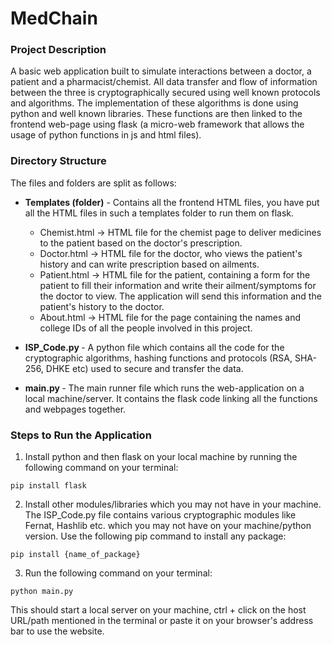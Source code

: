 # MedChain

<h3>Project Description</h3>
A basic web application built to simulate interactions between a doctor, a patient and a pharmacist/chemist. All data transfer and flow of information between the three is cryptographically
secured using well known protocols and algorithms. The implementation of these algorithms is done using python and well known libraries. These functions are then linked to the frontend web-page using flask (a micro-web framework that allows the usage of python functions in js and html files).

<h3>Directory Structure</h3>
The files and folders are split as follows:
  
* <b>Templates (folder)</b> - Contains all the frontend HTML files, you have put all the HTML files in such a templates folder to run them on flask.
  
  * Chemist.html -> HTML file for the chemist page to deliver medicines to the patient based on the doctor's prescription.
  * Doctor.html -> HTML file for the doctor, who views the patient's history and can write prescription based on ailments. 
  * Patient.html -> HTML file for the patient, containing a form for the patient to fill their information and write their ailment/symptoms for the doctor to view. The application will send this information and the patient's history to the doctor.
  * About.html -> HTML file for the page containing the names and college IDs of all the people involved in this project.
 
* <b>ISP_Code.py </b> - A python file which contains all the code for the cryptographic algorithms, hashing functions and protocols (RSA, SHA-256, DHKE etc) used to secure and transfer the data.
* <b>main.py </b> - The main runner file which runs the web-application on a local machine/server. It contains the flask code linking all the functions and webpages together.

<h3>Steps to Run the Application </h3>
  
  
1. Install python and then flask on your local machine by running the following command on your terminal:
  
  
```
pip install flask 
```
2. Install other modules/libraries which you may not have in your machine. The ISP_Code.py file contains various cryptographic modules like Fernat, Hashlib etc. which you may not have on your machine/python version. Use the following pip command to install any package: 
  
```
pip install {name_of_package}
```
3. Run the following command on your terminal: 
  
```
python main.py
```
This should start a local server on your machine, ctrl + click on the host URL/path mentioned in the terminal or paste it on your browser's address bar to use the website.
